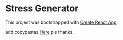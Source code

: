 # Stress Generator

This project was bootstrapped with [Create React App](https://github.com/facebook/create-react-app).

add copypastas [Here](https://github.com/SheezChill/stress/blob/master/src/Templates.json) pls thanks.
